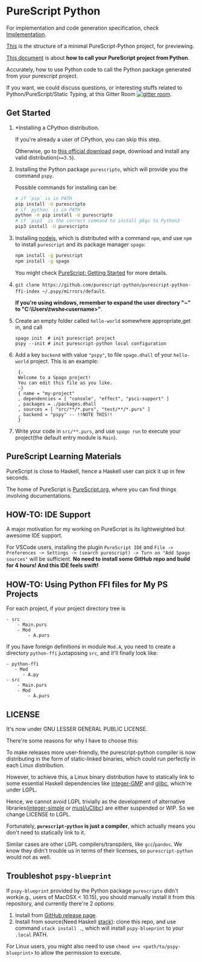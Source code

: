 
# PureScript Python

For implementation and code generation specification, check [Implementation](./Impl.md).

[This](https://github.com/purescript-python/example-hw) is the structure of a minimal PureScript-Python project, for previewing.

[This document](./Calling-PS-From-Python.md) is about **how to call your PureScript project from Python**.

Accurately, how to use Python code to call the Python package generated from your purescript project.

If you want, we could discuss questions, or interesting stuffs related to Python/PureScript/Static Typing, at this Gitter Room [![gitter room](https://img.shields.io/badge/chat-Tagful&nbsp;Initial-Green.svg?style=flat)](https://gitter.im/reliable-python/community).



## Get Started

1. \*Installing a CPython distribution.

    If you're already a user of CPython, you can skip this step.
    
    Otherwise, go to [this official download](https://www.python.org/downloads/) page,
    download and install any valid distribution(`>=3.5`).

2. Installing the Python package `purescripto`, which will provide you the command `pspy`.

   Possible commands for installing can be:

   ```bash
   # if `pip` is in PATH
   pip install -U purescripto
   # if `python` is in PATH
   python -m pip install -U purescripto
   # if `pip3` is the correct command to install pkgs to Python3
   pip3 install -U purescripto
   ```

4. Installing [nodejs](https://nodejs.org/en/), which is distributed with a command `npm`, and use `npm` to install `purescript` and its package manager `spago`:
   ```bash
   npm install -g purescript
   npm install -g spago
   ```
   You might check [PureScript: Getting Started](https://github.com/purescript/documentation/blob/master/guides/Getting-Started.md) for more details.

5. `git clone https://github.com/purescript-python/purescript-python-ffi-index ~/.pspy/mirrors/default`.

    **If you're using windows, remember to expand the user directory "~" to "C:\Users\twshe\<username>"**.

6. Create an empty folder called `hello-world` somewhere appropriate,get in, and call
   ```
   spago init  # init purescript project
   pspy --init # init purescript-python local configuration
   ```

7. Add a key `backend` with value `"pspy"`, to file `spago.dhall` of your `hello-world` project. This is an example:
  
   ```dhall
    {-
    Welcome to a Spago project!
    You can edit this file as you like.
    -}
    { name = "my-project"
    , dependencies = [ "console", "effect", "psci-support" ]
    , packages = ./packages.dhall
    , sources = [ "src/**/*.purs", "test/**/*.purs" ]
    , backend = "pspy" -- !!NOTE THIS!!
    }
   ```

8. Write your code in `src/**.purs`, and use `spago run` to execute your project(the default entry module is `Main`).


## PureScript Learning Materials

PureScript is close to Haskell, hence a Haskell user can pick it up in few seconds.

The home of PureScript is [PureScript.org](http://www.purescript.org/), where you can find things involving documentations.


## HOW-TO: IDE Support

A major motivation for my working on PureScript is its lightweighted but awesome IDE support.

For VSCode users, installing the plugin `PureScript IDE` and `File -> Preferences -> Settings -> (search purescript) -> Turn on "Add Spago sources"` will be sufficient. **No need to install some GitHub repo and build for 4 hours! And this IDE feels swift!**

## HOW-TO: Using Python FFI files for My PS Projects

For each project,
if your project directory tree is

```
- src
    - Main.purs
    - Mod
        - A.purs
```

If you have foreign definitions in module `Mod.A`, you need to
create a directory `python-ffi` juxtaposing `src`, and it'll finally look like:

```
- python-ffi
   - Mod
      - A.py
- src
    - Main.purs
    - Mod
        - A.purs
```

## LICENSE

It's now under GNU LESSER GENERAL PUBLIC LICENSE.

There're some reasons for why I have to choose this:

To make releases more user-friendly, the purescript-python compiler is now distributing in the form of static-linked binaries, which could run perfectly in each Linux distribution.

However, to achieve this, a Linux binary distribution have to statically link to some essential Haskell dependencies like [integer-GMP](https://hackage.haskell.org/package/integer-gmp) and [glibc](https://www.gnu.org/software/libc), which're under LGPL.

Hence, we cannot avoid LGPL trivially as the development of
alternative libraries([integer-simple](https://hackage.haskell.org/package/integer-simple) or [musl/uClibc](https://github.com/redneb/ghc-alt-libc)) are either suspended or WIP. So we change LICENSE to LGPL.

Fortunately, **`purescript-python` is just a compiler**, which actually means you don't need to statically link to it.

Similar cases are other LGPL compilers/transpilers, like `gcc`/`pandoc`. We know they didn't trouble us in terms of their licenses, so `purescript-python` would not as well.


## Troubleshot `pspy-blueprint`

If `pspy-blueprint` provided by the Python package `purescripto` didn't work(e.g., users of MacOSX < 10.15), you should manually install it from this repository, and currently there're 2 options:

1. Install from [GitHub release page](https://github.com/purescript-python/purescript-python/releases).
2. Install from source(Need Haskell [stack](https://docs.haskellstack.org/en/stable/README)): clone this repo, and use command `stack install .`, which will install `pspy-blueprint` to your `.local` PATH.

For Linux users, you might also need to use `chmod u+x <path/to/pspy-blueprint>` to allow the permission to execute.
